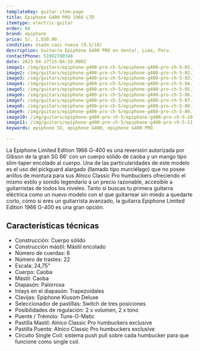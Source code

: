 ```yaml
---
templateKey: guitar-item-page
title: Epiphone G400 PRO 1966 LTD
itemtype: electric-guitar
order: 66
brand: epiphone
price: S/. 1,550.00
condition: Usada casi nueva (9.5/10)
description: Guitarra Epiphone G400 PRO en Venta!, Lima, Peru
contactPhone: 51992780348
date: 2023-04-17T15:04:10.000Z
image1: /img/guitars/epiphone-g400-pro-ch-5/epiphone-g400-pro-ch-5-01.jpg
image2: /img/guitars/epiphone-g400-pro-ch-5/epiphone-g400-pro-ch-5-02.jpg
image3: /img/guitars/epiphone-g400-pro-ch-5/epiphone-g400-pro-ch-5-03.jpg
image4: /img/guitars/epiphone-g400-pro-ch-5/epiphone-g400-pro-ch-5-04.jpg
image5: /img/guitars/epiphone-g400-pro-ch-5/epiphone-g400-pro-ch-5-05.jpg
image6: /img/guitars/epiphone-g400-pro-ch-5/epiphone-g400-pro-ch-5-06.jpg
image7: /img/guitars/epiphone-g400-pro-ch-5/epiphone-g400-pro-ch-5-07.jpg
image8: /img/guitars/epiphone-g400-pro-ch-5/epiphone-g400-pro-ch-5-08.jpg
image9: /img/guitars/epiphone-g400-pro-ch-5/epiphone-g400-pro-ch-5-09.jpg
image10: /img/guitars/epiphone-g400-pro-ch-5/epiphone-g400-pro-ch-5-10.jpg
image11: /img/guitars/epiphone-g400-pro-ch-5/epiphone-g400-pro-ch-5-11.jpg
keywords: epiphone SG, epiphone G400, epiphone G400 PRO

---
```

La Epiphone Limited Edition 1966 G-400 es una reversión autorizada por Gibson de la gran SG 66' con un cuerpo sólido de caoba y un mango tipo slim-taper encolado al cuerpo. Una de las particularidades de este modelo es el uso del pickguard alargado (llamado tipo murciélago) que no posee anillos de montura para sus Alnico Classic Pro humbuckers ofreciendo el mismo estilo y sonido legendario a un precio razonable, accesible a guitarristas de todos los niveles. Tanto si buscas tu primera guitarra eléctrica como un nuevo modelo con el que guitarrear sin miedo a quedarte corto, cómo si eres un guitarrista avanzado, la guitarra Epiphone Limited Edition 1966 G-400 es una gran opción.

## Características técnicas

* Construcción: Cuerpo sólido
* Construcción mástil: Mástil encolado
* Número de cuerdas: 6
* Número de trastes: 22
* Escala: 24,75"
* Cuerpo: Caoba
* Mástil: Caoba
* Diapasón: Palorrosa
* Inlays en el diapasón: Trapezoidales
* Clavijas: Epiphone Klusom Deluxe
* Seleccionador de pastillas: Switch de tres posiciones
* Posibilidades de regulación: 2 x volumen, 2 x tono
* Puente / Trémolo: Tune-O-Matic
* Pastilla Mastil: Alnico Classic Pro humbuckers exclusive
* Pastilla Puente: Alnico Classic Pro humbuckers exclusive
* Circuito Single Coil: sistema push pull sobre cada humbucker para que funcione como single coil.